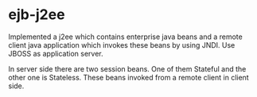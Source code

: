 # ejb-j2ee

Implemented a j2ee which contains enterprise java beans and a remote client java application which invokes these beans by using JNDI.
Use JBOSS as application server.

In server side there are two session beans. One of them Stateful and the other one is Stateless.
These beans invoked from a remote client in client side.
